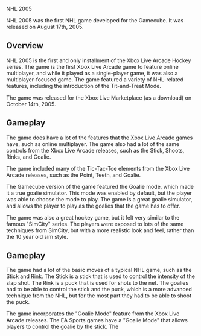 NHL 2005

NHL 2005 was the first NHL game developed for the Gamecube. It was released on August 17th, 2005.

## Overview

NHL 2005 is the first and only installment of the Xbox Live Arcade Hockey series. The game is the first Xbox Live Arcade game to feature online multiplayer, and while it played as a single-player game, it was also a multiplayer-focused game. The game featured a variety of NHL-related features, including the introduction of the Tit-and-Treat Mode.

The game was released for the Xbox Live Marketplace (as a download) on October 14th, 2005.

## Gameplay

The game does have a lot of the features that the Xbox Live Arcade games have, such as online multiplayer. The game also had a lot of the same controls from the Xbox Live Arcade releases, such as the Stick, Shoots, Rinks, and Goalie.

The game included many of the Tic-Tac-Toe elements from the Xbox Live Arcade releases, such as the Point, Teeth, and Goalie.

The Gamecube version of the game featured the Goalie mode, which made it a true goalie simulator. This mode was enabled by default, but the player was able to choose the mode to play. The game is a great goalie simulator, and allows the player to play as the goalies that the game has to offer.

The game was also a great hockey game, but it felt very similar to the famous "SimCity" series. The players were exposed to lots of the same techniques from SimCity, but with a more realistic look and feel, rather than the 10 year old sim style.

## Gameplay

The game had a lot of the basic moves of a typical NHL game, such as the Stick and Rink. The Stick is a stick that is used to control the intensity of the slap shot. The Rink is a puck that is used for shots to the net. The goalies had to be able to control the stick and the puck, which is a more advanced technique from the NHL, but for the most part they had to be able to shoot the puck.

The game incorporates the "Goalie Mode" feature from the Xbox Live Arcade releases. The EA Sports games have a "Goalie Mode" that allows players to control the goalie by the stick. The